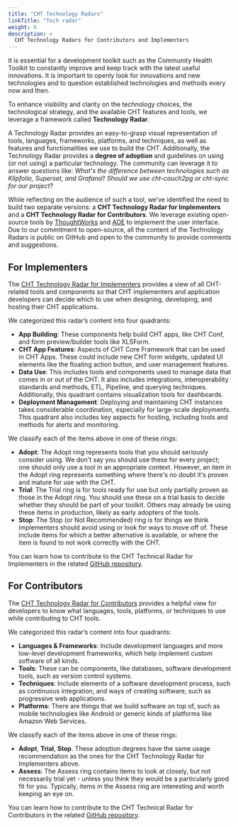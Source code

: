 ```yaml
---
title: "CHT Technology Radars"
linkTitle: "Tech radar"
weight: 6
description: >
  CHT Technology Radars for Contributors and Implementers
---
```


It is essential for a development toolkit such as the Community Health Toolkit to constantly improve and keep track with the latest useful innovations. It is important to openly look for innovations and new technologies and to question established technologies and methods every now and then.

To enhance visibility and clarity on the technology choices, the technological strategy, and the available CHT features and tools, we leverage a framework called **Technology Radar**.

A Technology Radar provides an easy-to-grasp visual representation of tools, languages, frameworks, platforms, and techniques, as well as features and functionalities we use to build the CHT. Additionally, the Technology Radar provides a **degree of adoption** and guidelines on using (or not using) a particular technology. The community can leverage it to answer questions like: *What's the difference between technologies such as Klipfolio, Superset, and Grafana*? *Should we use cht-couch2pg or cht-sync for our project*?

While reflecting on the audience of such a tool, we’ve identified the need to build two separate versions: a **CHT Technology Radar for Implementers** and a **CHT Technology Radar for Contributors**. We leverage existing open-source tools by [ThoughtWorks](https://github.com/thoughtworks/build-your-own-radar) and [AOE](https://github.com/AOEpeople/aoe_technology_radar) to implement the user interface. Due to our commitment to open-source, all the content of the Technology Radars is public on GitHub and open to the community to provide comments and suggestions.

## For Implementers
The [CHT Technology Radar for Implementers](https://docs.communityhealthtoolkit.org/cht-tech-radar-implementers/index.html) provides a view of all CHT-related tools and components so that CHT implementers and application developers can decide which to use when designing, developing, and hosting their CHT applications.

We categorized this radar’s content into four quadrants:

* **App Building**: These components help build CHT apps, like CHT Conf, and form preview/builder tools like XLSForm.
* **CHT App Features**: Aspects of CHT Core Framework that can be used in CHT Apps. These could include new CHT form widgets, updated UI elements like the floating action button, and user management features.
* **Data Use**: This includes tools and components used to manage data that comes in or out of the CHT. It also includes integrations, interoperability standards and methods, ETL, Pipeline, and querying techniques. Additionally, this quadrant contains visualization tools for dashboards.
* **Deployment Management**: Deploying and maintaining CHT instances takes considerable coordination, especially for large-scale deployments. This quadrant also includes key aspects for hosting, including tools and methods for alerts and monitoring.

We classify each of the items above in one of these rings:

* **Adopt**: The Adopt ring represents tools that you should seriously consider using. We don't say you should use these for every project; one should only use a tool in an appropriate context. However, an item in the Adopt ring represents something where there's no doubt it's proven and mature for use with the CHT.
* **Trial**: The Trial ring is for tools ready for use but only partially proven as those in the Adopt ring. You should use these on a trial basis to decide whether they should be part of your toolkit. Others may already be using these items in production, likely as early adopters of the tools.
* **Stop**: The Stop (or Not Recommended) ring is for things we think implementers should avoid using or look for ways to move off of. These include items for which a better alternative is available, or where the item is found to not work correctly with the CHT.

You can learn how to contribute to the CHT Technical Radar for Implementers in the related [GitHub repository](https://github.com/medic/cht-tech-radar-implementers).

## For Contributors
The [CHT Technology Radar for Contributors](https://docs.communityhealthtoolkit.org/cht-tech-radar-contributors/index.html) provides a helpful view for developers to know what languages, tools, platforms, or techniques to use while contributing to CHT tools.

We categorized this radar’s content into four quadrants:

* **Languages & Frameworks**: Include development languages and more low-level development frameworks, which help implement custom software of all kinds.
* **Tools**: These can be components, like databases, software development tools, such as version control systems.
* **Techniques**: Include elements of a software development process, such as continuous integration, and ways of creating software, such as progressive web applications.
* **Platforms**: There are things that we build software on top of, such as mobile technologies like Android or generic kinds of platforms like Amazon Web Services.

We classify each of the items above in one of these rings:

* **Adopt**, **Trial**, **Stop**. These adoption degrees have the same usage recommendation as the ones for the CHT Technology Radar for Implementers above.
* **Assess**: The Assess ring contains items to look at closely, but not necessarily trial yet - unless you think they would be a particularly good fit for you. Typically, items in the Assess ring are interesting and worth keeping an eye on.

You can learn how to contribute to the CHT Technical Radar for Contributors in the related [GitHub repository](https://github.com/medic/cht-tech-radar-contributors).
